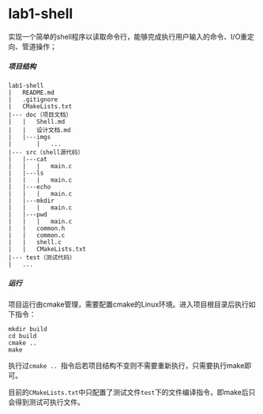 # lab1-shell

实现一个简单的shell程序以读取命令行，能够完成执行用户输入的命令、I/O重定向、管道操作；

##### 项目结构

```
lab1-shell
|	README.md
|	.gitignore
|   CMakeLists.txt    
|--- doc（项目文档）
|   |   Shell.md
|   |	设计文档.md
|   |---imgs
|       |   ...
|--- src（shell源代码）
|	|---cat
|	|	|	main.c
|	|---ls
|	|	|	main.c
|	|---echo
|	|	|	main.c
|	|---mkdir
|	|	|	main.c
|	|---pwd
|	|	|	main.c
|   |	common.h
|	|	common.c
|	|	shell.c
|	|	CMakeLists.txt
|--- test（测试代码）
|	...
```

##### 运行

项目运行由cmake管理，需要配置cmake的Linux环境。进入项目根目录后执行如下指令：

```shell
mkdir build
cd build
cmake ..
make
```

执行过`cmake .. `指令后若项目结构不变则不需要重新执行，只需要执行make即可。

目前的`CMakeLists.txt`中只配置了测试文件`test`下的文件编译指令，即make后只会得到测试可执行文件。

